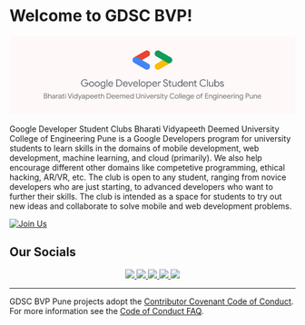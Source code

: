 # Welcome to GDSC BVP!

![gdsclogo.png](/gdsclogo.png)

Google Developer Student Clubs Bharati Vidyapeeth Deemed University College of Engineering Pune is a Google Developers program for university students to learn skills in the domains of mobile development, web development, machine learning, and cloud (primarily). We also help encourage different other domains like competetive programming, ethical hacking, AR/VR, etc. The club is open to any student, ranging from novice developers who are just starting, to advanced developers who want to further their skills. The club is intended as a space for students to try out new ideas and collaborate to solve mobile and web development problems.

[![Join Us](https://img.shields.io/badge/Join%20Us-Developer%20Student%20Club-blue?style=for-the-badge)](https://gdsc.community.dev/bharati-vidyapeeth-deemed-university-college-of-engineering-pune/)

## Our Socials

<p align="center">
	<a href="https://www.linkedin.com/company/google-developer-student-clubs-bvp-pune/">
		<img src="https://img.shields.io/badge/LinkedIn-0077B5?style=for-the-badge&logo=linkedin&logoColor=white" />
	</a>
	<a href="https://twitter.com/dscbvppune">
		<img src="https://img.shields.io/badge/Twitter-1DA1F2?style=for-the-badge&logo=twitter&logoColor=white" />
	</a>
	</a>
  <a href="https://instagram.com/gdscbvppune">
		<img src="https://img.shields.io/badge/Instagram-E4405F?style=for-the-badge&logo=instagram&logoColor=white" />
	</a>
  <a href="https://gdscbvppune.github.io/">
		<img src="https://img.shields.io/badge/Website-1AA260?style=for-the-badge&logo=About.me&logoColor=white" />
	</a>
  <a href="mailto:dscbvppune@gmail.com">
		<img src="https://img.shields.io/badge/Gmail-D14836?style=for-the-badge&logo=gmail&logoColor=white" />
	</a>
</p>

----

GDSC BVP Pune projects adopt the [Contributor Covenant Code of Conduct](https://www.contributor-covenant.org/version/2/1/code_of_conduct.html). For more information see the [Code of Conduct FAQ](https://www.contributor-covenant.org/faq).
